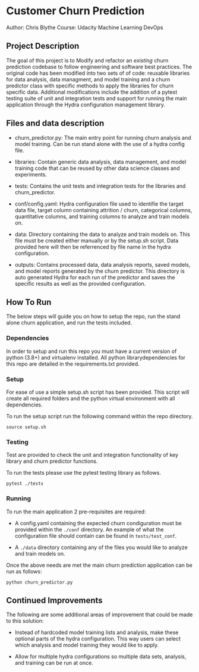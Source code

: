 # Customer Churn Prediction
Author: Chris Blythe
Course: Udacity Machine Learning DevOps

## Project Description
The goal of this project is to Modify and refactor an *existing* churn prediction
codebase to follow engineering and software best practices. The original code has
been modified into two sets of of code: reusable libraries for data analysis,
data managment, and model training and a churn predictor class with specific methods
to apply the libraries for churn specific data. Additional modifications include
the addition of a pytest testing suite of unit and integration tests and support
for running the main application through the Hydra configuration management library.

## Files and data description

  - churn_predictor.py: The main entry point for running churn analysis and
  model training. Can be run stand alone with the use of a hydra config file.

  - libraries: Contain generic data analysis, data management, and model training
  code that can be reused by other data science classes and experiments.

  - tests: Contains the unit tests and integration tests for the libraries
  and churn_predictor.

  - conf/config.yaml: Hydra configuration file used to identifie the target data
  file, target column containing attrition / churn, categorical columns,
  quantitative columns, and training columns to analyze and train models on.

  - data: Directory containing the data to analyze and train models on. This file
  must be created either manually or by the setup.sh script. Data provided here
  will then be referrenced by file name in the hydra configuration.

  - outputs: Contains processed data, data analysis reports, saved models, and
  model reports generated by the churn predictor. This directory is auto generated
  Hydra for each run of the predictor and saves the specific results as well as
  the provided configuration.


## How To Run

The below steps will guide you on how to setup the repo, run the stand alone
churn application, and run the tests included.

### Dependencies

In order to setup and run this repo you must have a current version of python
(3.8+) and virtualenv installed. All python librarydependencies for this repo are
detailed in the requirements.txt provided.

### Setup

For ease of use a simple setup.sh script has been provided. This script will
create all required folders and the python virtual environment with all dependencies.

To run the setup script run the following command within the repo directory.

`source setup.sh`

### Testing

Test are provided to check the unit and integration functionality of key library
and churn predictor functions.

To run the tests please use the pytest testing library as follows.

`pytest ./tests`

### Running

To run the main application 2 pre-requisites are required:
  - A config.yaml containing the expected churn condiguration must be provided
  within the `./conf` directory. An example of what the configuration file should
  contain can be found in `tests/test_conf`.

  - A `./data` directory containing any of the files you would like to analyze
  and train models on.

Once the above needs are met the main churn prediction application can be run as
follows:

`python churn_predictor.py`

## Continued Improvements

The following are some additional areas of improvement that could be made to this
solution:

  - Instead of hardcoded model training lists and analysis, make these optional
  parts of the hydra configuration. This way users can select which analysis and
  model training they would like to apply.

  - Allow for multiple hydra configurations so multiple data sets, analysis, and
  training can be run at once.
